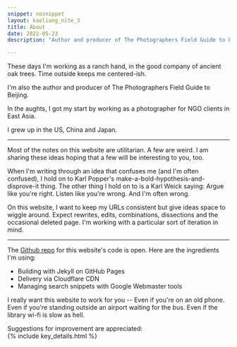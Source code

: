 ```yaml
---
snippet: nosnippet
layout: kaoliang_nite_3
title: About 
date: 2022-05-23
description: "Author and producer of The Photographers Field Guide to Beijing"

---
```



These days I'm working as a ranch hand, in the good company of ancient oak trees. Time outside keeps me centered-ish.

I'm also the author and producer of The Photographers Field Guide to Beijing.

In the aughts, I got my start by working as a photographer for NGO clients in East Asia.

I grew up in the US, China and Japan.

---

Most of the notes on this website are utilitarian. A few are weird. I am sharing these ideas hoping that a few will be interesting to you, too.

When I'm writing through an idea that confuses me (and I'm often confused), I hold on to Karl Popper's make-a-bold-hypothesis-and-disprove-it thing. The other thing I hold on to is a Karl Weick saying: Argue like you're right. Listen like you're wrong. And I'm often wrong.

On this website, I want to keep my URLs consistent but give ideas space to wiggle around. Expect rewrites, edits, combinations, dissections and the occasional deleted page. I'm working with a particular sort of iteration in mind.

---

The [Github repo] for this website's code is open. Here are the ingredients I'm using:

+ Building with Jekyll on GitHub Pages
+ Delivery via Cloudflare CDN
+ Managing search snippets with Google Webmaster tools

I really want this website to work for you -- Even if you're on an old phone. Even if you're standing outside an airport waiting for the bus. Even if the library wi-fi is slow as hell.

Suggestions for improvement are appreciated:<br/>
{% include key_details.html %}

[Github repo]: https://github.com/zachmccabe/zachmccabe.github.io
